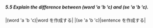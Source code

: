 ##### 5.5  Explain the difference between (word 'a 'b 'c) and (se 'a 'b 'c).
|(word 'a 'b 'c)|word を作成する|
|(se 'a 'b 'c)|sentence を作成する|
